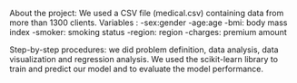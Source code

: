 About the project:
We used a CSV file (medical.csv) containing data from more than 1300 clients. 
Variables :
-sex:gender 
-age:age
-bmi: body mass index
-smoker: smoking status
-region: region
-charges: premium amount

Step-by-step procedures:
we did problem definition, data analysis, data visualization and regression analysis.
We used the scikit-learn library to train and predict our model and to evaluate the model performance.
